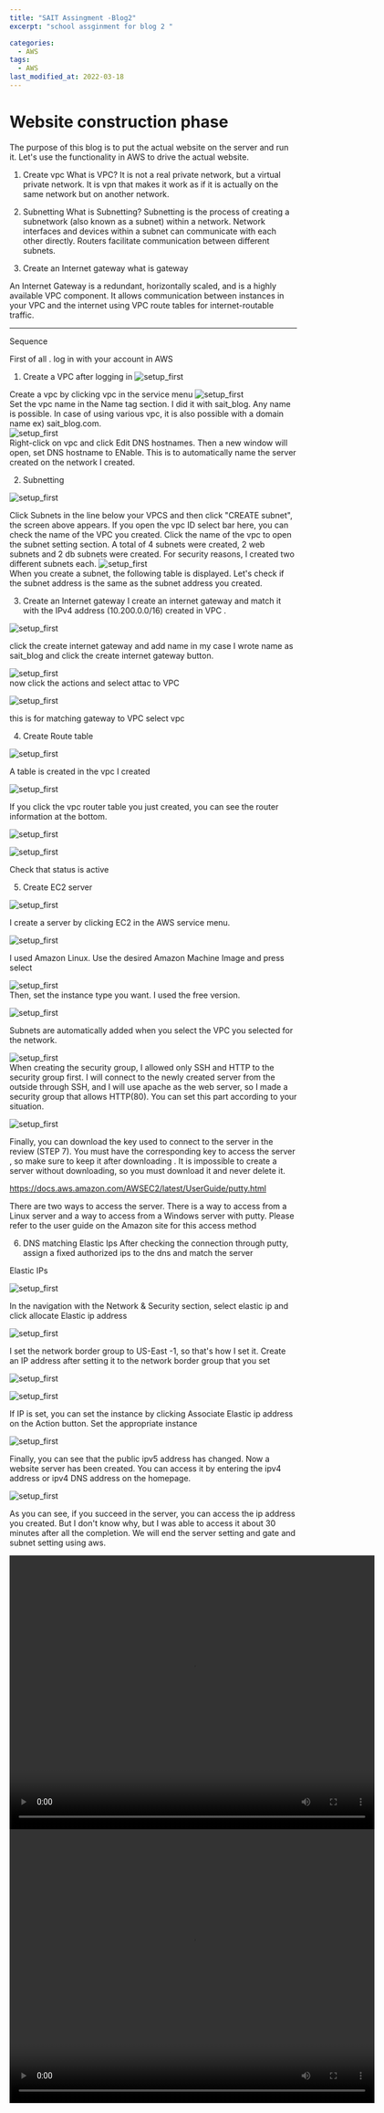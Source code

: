 ```yaml
---
title: "SAIT Assingment -Blog2"
excerpt: "school assginment for blog 2 "

categories:
  - AWS
tags:
  - AWS
last_modified_at: 2022-03-18
---
```


# Website construction phase

The purpose of this blog is to put the actual website on the server and run it. Let's use the functionality in AWS to drive the actual website.



1. Create vpc
     What is VPC?
  It is not a real private network, but a virtual private network.
It is vpn that makes it work as if it is actually on the same network but on another network.

2. Subnetting
     What is Subnetting?
Subnetting is the process of creating a subnetwork (also known as a subnet) within a network. Network interfaces and devices within a subnet can communicate with each other directly. Routers facilitate communication between different subnets.

3. Create an Internet gateway
  what is gateway

  An Internet Gateway is a redundant, horizontally scaled, and is a highly available VPC component. It allows communication between instances in your VPC and the internet using VPC route tables for internet-routable traffic.





---------------------------------------------------------------------------------------
Sequence

First of all . log in with your account in AWS




1. Create a VPC after logging in
  ![setup_first](/image/AWS_blog_2/vpc_1.png)  

Create a vpc by clicking vpc in the service menu
    ![setup_first](/image/AWS_blog_2/vpc_2.png)  
 Set the vpc name in the Name tag section. I did it with sait_blog. Any name is possible. In case of using various vpc, it is also possible with a domain name ex) sait_blog.com.  
   ![setup_first](/image/AWS_blog_2/vpc_3.png)  
Right-click on vpc and click Edit DNS hostnames.
Then a new window will open, set DNS hostname to ENable.
This is to automatically name the server created on the network I created.

2. Subnetting

![setup_first](/image/AWS_blog_2/subnet1.png)  

Click Subnets in the line below your VPCS and then click "CREATE subnet", the screen above appears. If you open the vpc ID select bar here, you can check the name of the VPC you created. Click the name of the vpc to open the subnet setting section. A total of 4 subnets were created, 2 web subnets and 2 db subnets were created. For security reasons, I created two different subnets each.
![setup_first](/image/AWS_blog_2/subnet2.png)  
When you create a subnet, the following table is displayed. Let's check if the subnet address is the same as the subnet address you created.


3. Create an Internet gateway
I  create an internet gateway and match it with the IPv4 address (10.200.0.0/16) created in VPC .

![setup_first](/image/AWS_blog_2/gateway1.png) 

click  the create internet gateway and add name 
in my case I wrote name as sait_blog  and click the create internet gateway button.

![setup_first](/image/AWS_blog_2/gateway2.png)  
now click the actions and select attac to VPC

![setup_first](/image/AWS_blog_2/gateway3.png)  

this is for matching gateway to VPC
select vpc 

4. Create Route table

![setup_first](/image/AWS_blog_2/route1.png)  

A table is created in the vpc I created


![setup_first](/image/AWS_blog_2/route2.png) 

If you click the vpc router table you just created, you can see the router information at the bottom.


![setup_first](/image/AWS_blog_2/route3.png)  

![setup_first](/image/AWS_blog_2/route5.png)  

Check that status is active


5. Create EC2 server 


![setup_first](/image/AWS_blog_2/Ec2.png) 


I create a server by clicking EC2 in the AWS service menu.



 ![setup_first](/image/AWS_blog_2/Ec2_2.png)  

I used Amazon Linux. Use the desired Amazon Machine Image and press select

![setup_first](/image/AWS_blog_2/Ec2_3.png)  
Then, set the instance type you want. I used the free version.


![setup_first](/image/AWS_blog_2/Ec2_4.png)  

Subnets are automatically added when you select the VPC you selected for the network.



![setup_first](/image/AWS_blog_2/Ec2_5.png)  
When creating the security group, I allowed only SSH and HTTP to the security group first. I will connect to the newly created server from the outside through SSH, and I will use apache as the web server, so I made a security group that allows HTTP(80). You can set this part according to your situation.


![setup_first](/image/AWS_blog_2/Ec2_6.png)  

Finally, you can download the key used to connect to the server in the review (STEP 7). You must have the corresponding key to access the server , so make sure to keep it after downloading . It is impossible to create a server without downloading, so you must download it and never delete it.



https://docs.aws.amazon.com/AWSEC2/latest/UserGuide/putty.html

There are two ways to access the server. There is a way to access from a Linux server and a way to access from a Windows server with putty. Please refer to the user guide on the Amazon site for this access method


6. DNS matching Elastic Ips
After checking the connection through putty, assign a fixed authorized ips to the dns and match the server

Elastic IPs



![setup_first](/image/AWS_blog_2/ips_1.png)  

In the navigation with the Network & Security section, select elastic ip and click allocate Elastic ip address

![setup_first](/image/AWS_blog_2/ips_2.png)  

I set the network border group to US-East -1, so that's how I set it. Create an IP address after setting it to the network border group that you set

![setup_first](/image/AWS_blog_2/ips_3.png)  


![setup_first](/image/AWS_blog_2/ips_4.png)  

If IP is set, you can set the instance by clicking Associate Elastic ip address on the Action button. Set the appropriate instance

![setup_first](/image/AWS_blog_2/ips_5.png)  


Finally, you can see that the public ipv5 address has changed. Now a website server has been created. You can access it by entering the ipv4 address or ipv4 DNS address on the homepage.



![setup_first](/image/AWS_blog_2/last.png)  


As you can see, if you succeed in the server, you can access the ip address you created. But I don't know why, but I was able to access it about 30 minutes after all the completion. We will end the server setting and gate and subnet setting using aws.



  <video width="640" height="480" controls>
   <source src="/video/aws_1.mp4" type="video/mp4">
   </video>  

   <video width="640" height="480" controls>
   <source src="/video/aws_2.mp4" type="video/mp4">
   </video>  
   